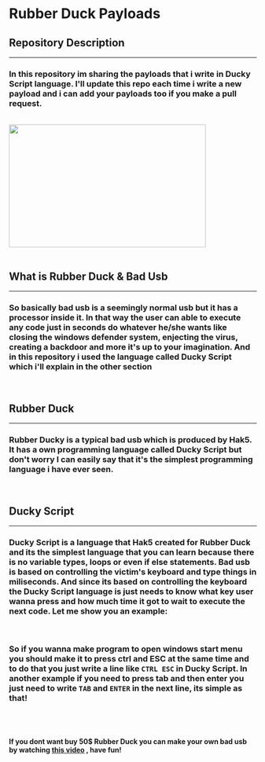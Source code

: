 # Rubber Duck Payloads

## Repository Description
<hr/>

### In this repository im sharing the payloads that i write in Ducky Script language. I'll update this repo each time i write a new payload and i can add your payloads too if you make a pull request. 
<br/>

<img src="https://media.giphy.com/media/KcKPC75SlD3V5WUPUV/giphy.gif?cid=ecf05e47a0fgfyz1yfmorwlqiqra78y0saqq3wvc1nkqgrmj&rid=giphy.gif&ct=g" align="center" width="400" height="250">

<br/>
<br/>

## What is Rubber Duck & Bad Usb
<hr/>

### So basically bad usb is a seemingly normal usb but it has a processor inside it. In that way the user can able to execute any code just in seconds do whatever he/she wants like closing the windows defender system, enjecting the virus, creating a backdoor and more it's up to your imagination. And in this repository i used the language called Ducky Script which i'll explain in the other section

<br/>

## Rubber Duck
<hr>

### Rubber Ducky is a typical bad usb which is produced by Hak5. It has a own programming language called Ducky Script but don't worry I can easily say that it's the simplest programming language i have ever seen.
<br/>

## Ducky Script
<hr>

### Ducky Script is a language that Hak5 created for Rubber Duck and its the simplest language that you can learn because there is no variable types, loops or even if else statements. Bad usb is based on controlling the victim's keyboard and type things in miliseconds. And since its based on controlling the keyboard the Ducky Script language is just needs to know what key user wanna press and how much time it got to wait to execute the next code. Let me show you an example:
<br/>

### So if you wanna make program to open windows start menu you should make it to press ctrl and ESC at the same time and to do that you just write a line like `CTRL ESC` in Ducky Script. In another example if you need to press tab and then enter you just need to write `TAB` and `ENTER` in the next line, its simple as that!  

<br/>
<br/>

#### If you dont want buy 50$ Rubber Duck you can make your own bad usb by watching [this video](https://www.youtube.com/watch?v=e_f9p-_JWZw&t=872s&ab_channel=NetworkChuck) , have fun!





